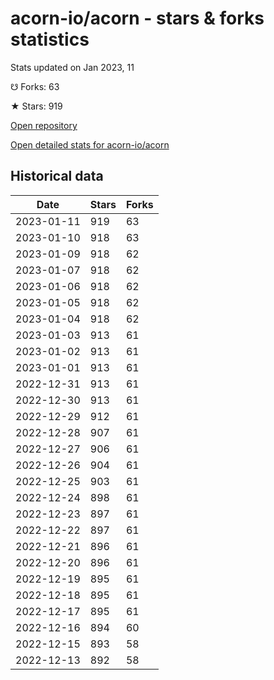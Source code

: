 # acorn-io/acorn - stars & forks statistics

Stats updated on Jan 2023, 11

☋ Forks: 63

★ Stars: 919

[Open repository](https://github.com/acorn-io/acorn)

[Open detailed stats for acorn-io/acorn](https://reviewgithub.com/rep/acorn-io/acorn)

## Historical data
| Date | Stars | Forks |
|------|-------|-------|
| 2023-01-11 | 919 | 63 | 
| 2023-01-10 | 918 | 63 | 
| 2023-01-09 | 918 | 62 | 
| 2023-01-07 | 918 | 62 | 
| 2023-01-06 | 918 | 62 | 
| 2023-01-05 | 918 | 62 | 
| 2023-01-04 | 918 | 62 | 
| 2023-01-03 | 913 | 61 | 
| 2023-01-02 | 913 | 61 | 
| 2023-01-01 | 913 | 61 | 
| 2022-12-31 | 913 | 61 | 
| 2022-12-30 | 913 | 61 | 
| 2022-12-29 | 912 | 61 | 
| 2022-12-28 | 907 | 61 | 
| 2022-12-27 | 906 | 61 | 
| 2022-12-26 | 904 | 61 | 
| 2022-12-25 | 903 | 61 | 
| 2022-12-24 | 898 | 61 | 
| 2022-12-23 | 897 | 61 | 
| 2022-12-22 | 897 | 61 | 
| 2022-12-21 | 896 | 61 | 
| 2022-12-20 | 896 | 61 | 
| 2022-12-19 | 895 | 61 | 
| 2022-12-18 | 895 | 61 | 
| 2022-12-17 | 895 | 61 | 
| 2022-12-16 | 894 | 60 | 
| 2022-12-15 | 893 | 58 | 
| 2022-12-13 | 892 | 58 | 


